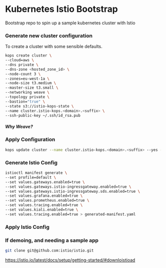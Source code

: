 # Kubernetes Istio Bootstrap
Bootstrap repo to spin up a sample kubernetes cluster with Istio

### Generate new cluster configuration
To create a cluster with some sensible defaults.

```bash
kops create cluster \
--cloud=aws \
--dns private \
--dns-zone <hosted_zone_id> \
--node-count 3 \
--zones=eu-west-1a \
--node-size t3.medium \
--master-size t3.small \
--networking weave \
--topology private \
--bastion="true" \
--state s3://istio-kops-state \
--name cluster.istio-kops.<domain>.<suffix> \
--ssh-public-key ~/.ssh/id_rsa.pub
```

#####  Why Weave?

### Apply Configuration
```bash
kops update cluster --name cluster.istio-kops.<domain>.<suffix> --yes --state s3://istio-kops-state
```


### Generate Istio Config
```bash
istioctl manifest generate \
--set profile=default \
--set values.gateways.enabled=true \
--set values.gateways.istio-ingressgateway.enabled=true \
--set values.gateways.istio-ingressgateway.sds.enabled=true \
--set values.grafana.enabled=true \
--set values.prometheus.enabled=true \
--set values.tracing.enabled=true \
--set values.kiali.enabled=true \
--set values.tracing.enabled=true > generated-manifest.yaml
```

### Apply Istio Config


### If demoing, and needing a sample app
```bash
git clone git@github.com:istio/istio.git
```

https://istio.io/latest/docs/setup/getting-started/#downloistioad
